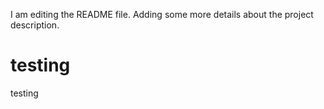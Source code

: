 I am editing the README file. Adding some more details about the project description.
# testing
testing
